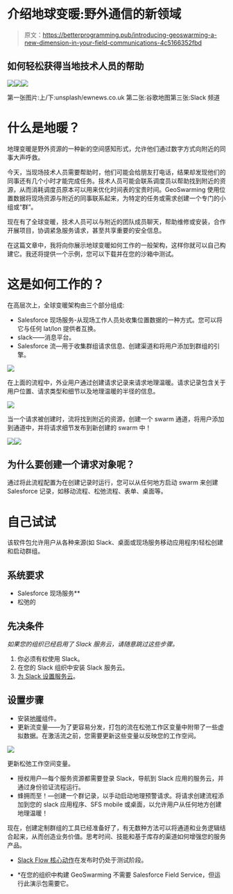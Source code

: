 # 介绍地球变暖:野外通信的新领域

> 原文：<https://betterprogramming.pub/introducing-geoswarming-a-new-dimension-in-your-field-communications-4c5166352fbd>

## 如何轻松获得当地技术人员的帮助

![](img/2f20c4071e340a168232011dbc268432.png)![](img/09690000af442aeca5e1b2b7f50b9217.png)![](img/9fd15719c418d52475cc2e150d1e5b2e.png)

第一张图片:上/下:unsplash/ewnews.co.uk 第二张:谷歌地图第三张:Slack 频道

# **什么是地暖？**

地理变暖是野外资源的一种新的空间感知形式，允许他们通过数字方式向附近的同事大声呼救。

今天，当现场技术人员需要帮助时，他们可能会给朋友打电话，结果却发现他们的同事还有几个小时才能完成任务。技术人员可能会联系调度员以帮助找到附近的资源，从而消耗调度员原本可以用来优化时间表的宝贵时间。GeoSwarming 使用位置数据将现场资源与附近的同事联系起来，为特定的任务或需求创建一个专门的小组或“群”。

现在有了全球变暖，技术人员可以与附近的团队成员聊天，帮助维修或安装，合作开展项目，协调紧急服务请求，甚至共享重要的安全信息。

在这篇文章中，我将向你展示地球变暖如何工作的一般架构，这样你就可以自己构建它。我还将提供一个示例，您可以下载并在您的沙箱中测试。

# 这是如何工作的？

在高层次上，全球变暖架构由三个部分组成:

*   Salesforce 现场服务-从现场工作人员处收集位置数据的一种方式。您可以将它与任何 lat/lon 提供者互换。
*   slack——消息平台。
*   Salesforce 流—用于收集群组请求信息、创建渠道和将用户添加到群组的引擎。

![](img/3fd45416b7bd6d27dfa340303e0aaa12.png)

在上面的流程中，外业用户通过创建请求记录来请求地理温暖。请求记录包含关于用户位置、请求类型和细节以及地理温暖的半径的信息。

![](img/22f64e16b4ca98ca442634993f3cb9fa.png)

当一个请求被创建时，流将找到附近的资源，创建一个 swarm 通道，将用户添加到通道中，并将请求细节发布到新创建的 swarm 中！

![](img/9e04169388aaf4cab2ac8ac8ed58cfc5.png)![](img/c0775a24eb0645d1e522165595cc211e.png)

## **为什么要创建一个请求对象呢？**

通过将此流程配置为在创建记录时运行，您可以从任何地方启动 swarm 来创建 Salesforce 记录，如移动流程、松弛流程、表单、桌面等。

# **自己试试**

该软件包允许用户从各种来源(如 Slack、桌面或现场服务移动应用程序)轻松创建和启动群组。

## **系统要求**

*   Salesforce 现场服务**
*   松弛的

## 先决条件

*如果您的组织已经启用了 Slack 服务云，请随意跳过这些步骤。*

1.  你必须有权使用 Slack。
2.  在您的 Slack 组织中安装 Slack 服务云。
3.  [为 Slack 设置服务云](https://help.salesforce.com/s/articleView?id=sf.slack_service_app.htm&type=5)。

## **设置步骤**

*   安装[地暖](https://login.salesforce.com/packaging/installPackage.apexp?p0=04t8a000000ktSf)组件。
*   更新流变量——为了更容易分发，打包的流在松弛工作区变量中附带了一些虚拟数据。在激活流之前，您需要更新这些变量以反映您的工作空间。

![](img/944b605e761e370db21f17dba7314828.png)

更新松弛工作空间变量。

*   授权用户—每个服务资源都需要登录 Slack，导航到 Slack 应用的服务云，并通过身份验证流程运行。
*   蜂拥而至！—创建一个群记录，以手动启动地理预警请求。将请求创建流程添加到您的 slack 应用程序、SFS mobile 或桌面，以允许用户从任何地方创建地理温暖！

现在，创建定制群组的工具已经准备好了，有无数种方法可以将通道和业务逻辑结合起来，从而创造业务价值。思考时间、技能和基于库存的渠道如何增强您的服务产品。

* [Slack Flow 核心动作](https://help.salesforce.com/s/articleView?id=sf.flow_ref_elements_actions_slack.htm&type=5)在发布时仍处于测试阶段。

* *在您的组织中构建 GeoSwarming 不需要 Salesforce Field Service，但运行此演示包需要它。